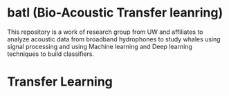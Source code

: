 # batl (Bio-Acoustic Transfer leanring)

This repository is a work of research group from UW and affiliates to analyze acoustic data from broadband hydrophones to study whales using 
signal processing and using Machine learning and Deep learning techniques to build classifiers.

# Transfer Learning
